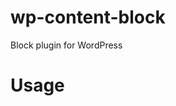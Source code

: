 wp-content-block
================

Block plugin for WordPress

Usage
==========

<?php echo wcb_output($block_class, $title, $title_after, $region); ?>
